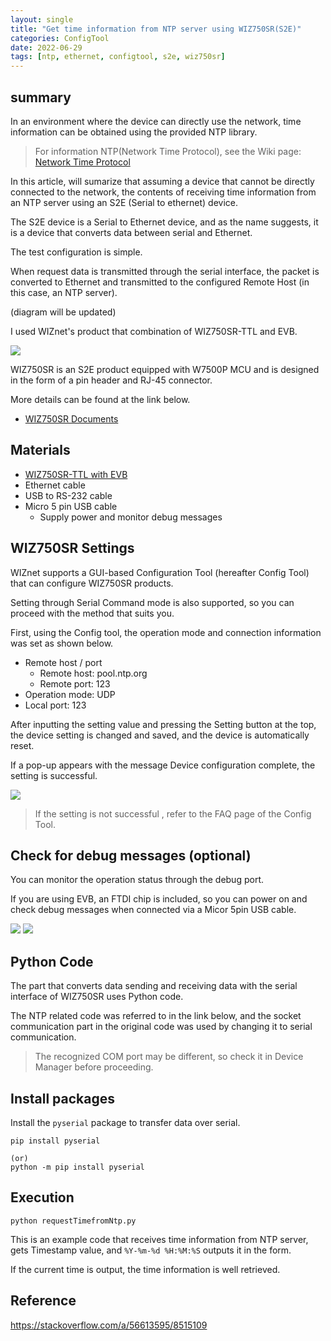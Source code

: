 ```yaml
---
layout: single
title: "Get time information from NTP server using WIZ750SR(S2E)"
categories: ConfigTool
date: 2022-06-29
tags: [ntp, ethernet, configtool, s2e, wiz750sr]
---
```


## summary

In an environment where the device can directly use the network, time information can be obtained using the provided NTP library.

>For information NTP(Network Time Protocol), see the Wiki page: [Network Time Protocol](https://en.wikipedia.org/wiki/Network_Time_Protocol)

In this article, will sumarize that assuming a device that cannot be directly connected to the network, the contents of receiving time information from an NTP server using an S2E (Serial to ethernet) device.

The S2E device is a Serial to Ethernet device, and as the name suggests, it is a device that converts data between serial and Ethernet.

The test configuration is simple.

When request data is transmitted through the serial interface, the packet is converted to Ethernet and transmitted to the configured Remote Host (in this case, an NTP server).

(diagram will be updated)

I used WIZnet's product that combination of WIZ750SR-TTL and EVB.

<img src="https://github.com/renakim/renakim.github.io/blob/master/files/wiz750sr-evb.jpg?raw=true" />


WIZ750SR is an S2E product equipped with W7500P MCU and is designed in the form of a pin header and RJ-45 connector.

More details can be found at the link below.

- [WIZ750SR Documents](https://docs.wiznet.io/Product/S2E-Module/WIZ750SR)

## Materials

* [WIZ750SR-TTL with EVB](https://wiznetshop.io/product/detail.html?product_no=770&cate_no=43&display_group=1)
* Ethernet cable
* USB to RS-232 cable
* Micro 5 pin USB cable
  * Supply power and monitor debug messages

## WIZ750SR Settings

WIZnet supports a GUI-based Configuration Tool (hereafter Config Tool) that can configure WIZ750SR products.

Setting through Serial Command mode is also supported, so you can proceed with the method that suits you.

First, using the Config tool, the operation mode and connection information was set as shown below.

* Remote host / port
  * Remote host: pool.ntp.org
  * Remote port: 123
* Operation mode: UDP
* Local port: 123

After inputting the setting value and pressing the Setting button at the top, the device setting is changed and saved, and the device is automatically reset.

If a pop-up appears with the message Device configuration complete, the setting is successful.

<img src="https://github.com/renakim/renakim.github.io/blob/master/files/wiz750sr-ntp-configtool.png?raw=true" />


>If the setting is not successful , refer to the FAQ page of the Config Tool.

## Check for debug messages (optional)

You can monitor the operation status through the debug port.

If you are using EVB, an FTDI chip is included, so you can power on and check debug messages when connected via a Micor 5pin USB cable.


<img src="https://github.com/renakim/renakim.github.io/blob/master/files/wiz750sr-ntp-dm.png?raw=true" />


<img src="https://github.com/renakim/renakim.github.io/blob/master/files/wiz750sr-ntp-debug.png?raw=true" />


## Python Code

The part that converts data sending and receiving data with the serial interface of WIZ750SR uses Python code.

The NTP related code was referred to in the link below, and the socket communication part in the original code was used by changing it to serial communication.

<script src="https://gist.github.com/renakim/9325a40d89adb3ef78e5722be5e94c5a.js"></script>


>The recognized COM port may be different, so check it in Device Manager before proceeding.

## Install packages

Install the `pyserial` package to transfer data over serial.

```
pip install pyserial

(or)
python -m pip install pyserial
```


## Execution

```
python requestTimefromNtp.py 
```

This is an example code that receives time information from NTP server, gets Timestamp value, and `%Y-%m-%d %H:%M:%S` outputs it in the form.

If the current time is output, the time information is well retrieved.

## Reference

https://stackoverflow.com/a/56613595/8515109
